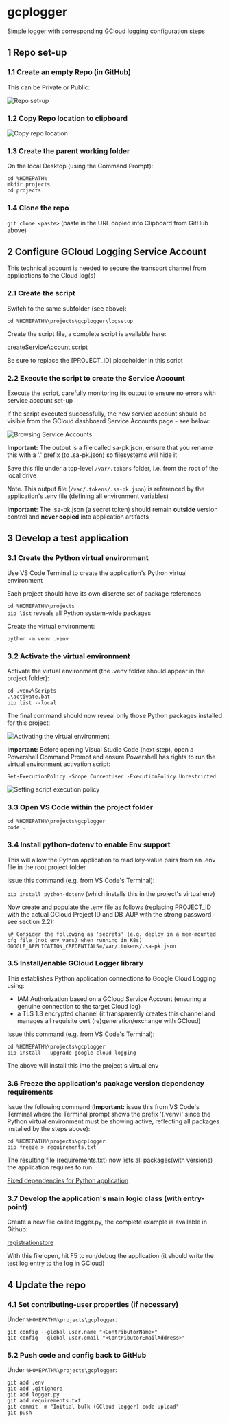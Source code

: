 # gcplogger
Simple logger with corresponding GCloud logging configuration steps

## 1 Repo set-up

### 1.1 Create an empty Repo (in GitHub)

This can be Private or Public:

![Repo set-up](README.images/Picture1.png)

### 1.2 Copy Repo location to clipboard

![Copy repo location](README.images/Picture2.png)

### 1.3 Create the parent working folder

On the local Desktop (using the Command Prompt):

`cd %HOMEPATH%`</br>
`mkdir projects`</br>
`cd projects`

### 1.4 Clone the repo

`git clone <paste>` (paste in the URL copied into Clipboard from GitHub above)

## 2 Configure GCloud Logging Service Account

This technical account is needed to secure the transport channel from applications to the Cloud log(s)

### 2.1 Create the script

Switch to the same subfolder (see above):

`cd %HOMEPATH%\projects\gcplogger\logsetup`

Create the script file, a complete script is available here:

[createServiceAccount script](https://github.com/burningglass/gcplogger/blob/main/logsetup/createServiceAccount.sh)

Be sure to replace the [PROJECT_ID] placeholder in this script

### 2.2 Execute the script to create the Service Account

Execute the script, carefully monitoring its output to ensure no errors with service account set-up

If the script executed successfully, the new service account should be visible from the GCloud dashboard Service Accounts page - see below:

![Browsing Service Accounts](https://github.com/burningglass/registrationstore/blob/main/README.images/Picture3.png)

**Important:** The output is a file called sa-pk.json, ensure that you rename this with a '.' prefix (to .sa-pk.json) so filesystems will hide it

Save this file under a top-level `/var/.tokens` folder, i.e. from the root of the local drive

Note. This output file (`/var/.tokens/.sa-pk.json`) is referenced by the application's .env file (defining all environment variables)

**Important:** The .sa-pk.json (a secret token) should remain **outside** version control and **never copied** into application artifacts

## 3 Develop a test application

### 3.1 Create the Python virtual environment

Use VS Code Terminal to create the application's Python virtual environment

Each project should have its own discrete set of package references

`cd %HOMEPATH%\projects`<br/>
`pip list` reveals all Python system-wide packages 

Create the virtual environment:

`python -m venv .venv`

### 3.2 Activate the virtual environment

Activate the virtual environment (the .venv folder should appear in the project folder):

`cd .venv\Scripts`<br/>
`.\activate.bat`<br/>
`pip list --local`

The final command should now reveal only those Python packages installed for this project:

![Activating the virtual environment](README.images/Picture4.png)

**Important:** Before opening Visual Studio Code (next step), open a Powershell Command Prompt and ensure Powershell has rights to run the virtual environment activation script:

`Set-ExecutionPolicy -Scope CurrentUser -ExecutionPolicy Unrestricted`

![Setting script execution policy](https://github.com/burningglass/registrationstore/blob/main/README.images/Picture5.png)

### 3.3 Open VS Code within the project folder

`cd %HOMEPATH%\projects\gcplogger`<br/>
`code .`

### 3.4 Install python-dotenv to enable Env support

This will allow the Python application to read key-value pairs from an .env file in the root project folder

Issue this command (e.g. from VS Code's Terminal):

`pip install python-dotenv` (which installs this in the project's virtual env)

Now create and populate the .env file as follows (replacing PROJECT_ID with the actual GCloud Project ID and DB_AUP with the strong password - see section 2.2):

`\# Consider the following as 'secrets' (e.g. deploy in a mem-mounted cfg file (not env vars) when running in K8s)`<br/>
`GOOGLE_APPLICATION_CREDENTIALS=/var/.tokens/.sa-pk.json`<br/>

### 3.5 Install/enable GCloud Logger library

This  establishes Python application connections to Google Cloud Logging using:
- IAM Authorization based on a GCloud Service Account (ensuring a genuine connection to the target Cloud log)
- a TLS 1.3 encrypted channel (it transparently creates this channel and manages all requisite cert (re)generation/exchange with GCloud)

Issue this command (e.g. from VS Code's Terminal):

`cd %HOMEPATH%\projects\gcplogger`<br/>
`pip install --upgrade google-cloud-logging`<br/>

The above will install this into the project's virtual env

### 3.6 Freeze the application's package version dependency requirements

Issue the following command (**Important:** issue this from VS Code's Terminal where the Terminal prompt shows the prefix '(.venv)' since the Python virtual environment must be showing active, reflecting all packages installed by the steps above):

`cd %HOMEPATH%\projects\gcplogger`<br/>
`pip freeze > requirements.txt`

The resulting file (requirements.txt) now lists all packages(with versions) the application requires to run

[Fixed dependencies for Python application](https://github.com/burningglass/gcplogger/blob/main/requirements.txt)

### 3.7 Develop the application's main logic class (with entry-point)

Create a new file called logger.py, the complete example is available in Github:

[registrationstore](https://github.com/burningglass/gcplogger/blob/main/logger.py)

With this file open, hit F5 to run/debug the application (it should write the test log entry to the log in GCloud)

## 4 Update the repo

### 4.1 Set contributing-user properties (if necessary)

Under `%HOMEPATH%\projects\gcplogger`:

`git config --global user.name "<ContributorName>"`<br/>
`git config --global user.email "<ContributorEmailAddress>"`

### 5.2 Push code and config back to GitHub

Under `%HOMEPATH%\projects\gcplogger`:

`git add .env`<br/>
`git add .gitignore`<br/>
`git add logger.py`<br/>
`git add requirements.txt`<br/>
`git commit -m "Initial bulk (GCloud logger) code upload"`<br/>
`git push`<br/>

